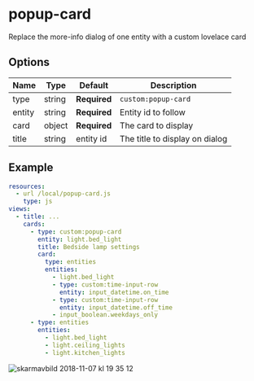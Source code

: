 popup-card
==========

Replace the more-info dialog of one entity with a custom lovelace card


## Options

| Name | Type | Default | Description
| ---- | ---- | ------- | -----------
| type | string | **Required** | `custom:popup-card`
| entity | string | **Required** | Entity id to follow
| card | object | **Required** | The card to display
| title | string | entity id | The title to display on dialog

## Example
```yaml
resources:
  - url /local/popup-card.js
    type: js
views:
  - title: ...
    cards:
      - type: custom:popup-card
        entity: light.bed_light
        title: Bedside lamp settings
        card:
          type: entities
          entities:
            - light.bed_light
            - type: custom:time-input-row
              entity: input_datetime.on_time
            - type: custom:time-input-row
              entity: input_datetime.off_time
            - input_boolean.weekdays_only
      - type: entities
        entities:
          - light.bed_light
          - light.ceiling_lights
          - light.kitchen_lights
```


![skarmavbild 2018-11-07 kl 19 35 12](https://user-images.githubusercontent.com/1299821/48152470-4b530700-e2c4-11e8-8a4d-d6a2121fc4c5.png)

